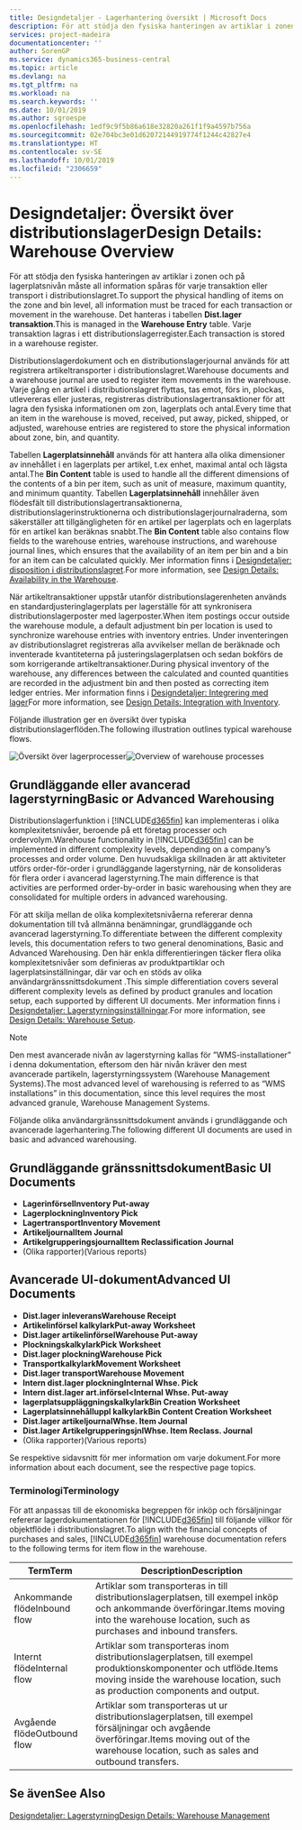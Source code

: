 ```yaml
---
title: Designdetaljer - Lagerhantering översikt | Microsoft Docs
description: För att stödja den fysiska hanteringen av artiklar i zonen och på lagerplatsnivån måste all information spåras för varje transaktion eller transport i distributionslagret. Det hanteras i tabellen **Dist.lager transaktion**. Varje transaktion lagras i ett distributionslagerregister.
services: project-madeira
documentationcenter: ''
author: SorenGP
ms.service: dynamics365-business-central
ms.topic: article
ms.devlang: na
ms.tgt_pltfrm: na
ms.workload: na
ms.search.keywords: ''
ms.date: 10/01/2019
ms.author: sgroespe
ms.openlocfilehash: 1edf9c9f5b86a618e32820a261f1f9a4597b756a
ms.sourcegitcommit: 02e704bc3e01d62072144919774f1244c42827e4
ms.translationtype: HT
ms.contentlocale: sv-SE
ms.lasthandoff: 10/01/2019
ms.locfileid: "2306659"
---
```

# <a name="design-details-warehouse-overview"></a><span data-ttu-id="94221-105">Designdetaljer: Översikt över distributionslager</span><span class="sxs-lookup"><span data-stu-id="94221-105">Design Details: Warehouse Overview</span></span>
<span data-ttu-id="94221-106">För att stödja den fysiska hanteringen av artiklar i zonen och på lagerplatsnivån måste all information spåras för varje transaktion eller transport i distributionslagret.</span><span class="sxs-lookup"><span data-stu-id="94221-106">To support the physical handling of items on the zone and bin level, all information must be traced for each transaction or movement in the warehouse.</span></span> <span data-ttu-id="94221-107">Det hanteras i tabellen **Dist.lager transaktion**.</span><span class="sxs-lookup"><span data-stu-id="94221-107">This is managed in the **Warehouse Entry** table.</span></span> <span data-ttu-id="94221-108">Varje transaktion lagras i ett distributionslagerregister.</span><span class="sxs-lookup"><span data-stu-id="94221-108">Each transaction is stored in a warehouse register.</span></span>  

<span data-ttu-id="94221-109">Distributionslagerdokument och en distributionslagerjournal används för att registrera artikeltransporter i distributionslagret.</span><span class="sxs-lookup"><span data-stu-id="94221-109">Warehouse documents and a warehouse journal are used to register item movements in the warehouse.</span></span> <span data-ttu-id="94221-110">Varje gång en artikel i distributionslagret flyttas, tas emot, förs in, plockas, utlevereras eller justeras, registreras distributionslagertransaktioner för att lagra den fysiska informationen om zon, lagerplats och antal.</span><span class="sxs-lookup"><span data-stu-id="94221-110">Every time that an item in the warehouse is moved, received, put away, picked, shipped, or adjusted, warehouse entries are registered to store the physical information about zone, bin, and quantity.</span></span>

<span data-ttu-id="94221-111">Tabellen **Lagerplatsinnehåll** används för att hantera alla olika dimensioner av innehållet i en lagerplats per artikel, t.ex enhet, maximal antal och lägsta antal.</span><span class="sxs-lookup"><span data-stu-id="94221-111">The **Bin Content** table is used to handle all the different dimensions of the contents of a bin per item, such as unit of measure, maximum quantity, and minimum quantity.</span></span> <span data-ttu-id="94221-112">Tabellen **Lagerplatsinnehåll** innehåller även flödesfält till distributionslagertransaktionerna, distributionslagerinstruktionerna och distributionslagerjournalraderna, som säkerställer att tillgängligheten för en artikel per lagerplats och en lagerplats för en artikel kan beräknas snabbt.</span><span class="sxs-lookup"><span data-stu-id="94221-112">The **Bin Content** table also contains flow fields to the warehouse entries, warehouse instructions, and warehouse journal lines, which ensures that the availability of an item per bin and a bin for an item can be calculated quickly.</span></span> <span data-ttu-id="94221-113">Mer information finns i [Designdetaljer: disposition i distributionslagret](design-details-availability-in-the-warehouse.md).</span><span class="sxs-lookup"><span data-stu-id="94221-113">For more information, see [Design Details: Availability in the Warehouse](design-details-availability-in-the-warehouse.md).</span></span>  

<span data-ttu-id="94221-114">När artikeltransaktioner uppstår utanför distributionslagerenheten används en standardjusteringlagerplats per lagerställe för att synkronisera distributionslagerposter med lagerposter.</span><span class="sxs-lookup"><span data-stu-id="94221-114">When item postings occur outside the warehouse module, a default adjustment bin per location is used to synchronize warehouse entries with inventory entries.</span></span> <span data-ttu-id="94221-115">Under inventeringen av distributionslagret registreras alla avvikelser mellan de beräknade och inventerade kvantiteterna på justeringslagerplatsen och sedan bokförs de som korrigerande artikeltransaktioner.</span><span class="sxs-lookup"><span data-stu-id="94221-115">During physical inventory of the warehouse, any differences between the calculated and counted quantities are recorded in the adjustment bin and then posted as correcting item ledger entries.</span></span> <span data-ttu-id="94221-116">Mer information finns i [Designdetaljer: Integrering med lager](design-details-integration-with-inventory.md)</span><span class="sxs-lookup"><span data-stu-id="94221-116">For more information, see [Design Details: Integration with Inventory](design-details-integration-with-inventory.md).</span></span>  

<span data-ttu-id="94221-117">Följande illustration ger en översikt över typiska distributionslagerflöden.</span><span class="sxs-lookup"><span data-stu-id="94221-117">The following illustration outlines typical warehouse flows.</span></span>  

<span data-ttu-id="94221-118">![Översikt över lagerprocesser](media/design_details_warehouse_management_overview.png "Översikt över lagerprocesser")</span><span class="sxs-lookup"><span data-stu-id="94221-118">![Overview of warehouse processes](media/design_details_warehouse_management_overview.png "Overview of warehouse processes")</span></span>  

## <a name="basic-or-advanced-warehousing"></a><span data-ttu-id="94221-119">Grundläggande eller avancerad lagerstyrning</span><span class="sxs-lookup"><span data-stu-id="94221-119">Basic or Advanced Warehousing</span></span>  
<span data-ttu-id="94221-120">Distributionslagerfunktion i [!INCLUDE[d365fin](includes/d365fin_md.md)] kan implementeras i olika komplexitetsnivåer, beroende på ett företag processer och ordervolym.</span><span class="sxs-lookup"><span data-stu-id="94221-120">Warehouse functionality in [!INCLUDE[d365fin](includes/d365fin_md.md)] can be implemented in different complexity levels, depending on a company’s processes and order volume.</span></span> <span data-ttu-id="94221-121">Den huvudsakliga skillnaden är att aktiviteter utförs order-för-order i grundläggande lagerstyrning, när de konsolideras för flera order i avancerad lagerstyrning.</span><span class="sxs-lookup"><span data-stu-id="94221-121">The main difference is that activities are performed order-by-order in basic warehousing when they are consolidated for multiple orders in advanced warehousing.</span></span>  

 <span data-ttu-id="94221-122">För att skilja mellan de olika komplexitetsnivåerna refererar denna dokumentation till två allmänna benämningar, grundläggande och avancerad lagerstyrning.</span><span class="sxs-lookup"><span data-stu-id="94221-122">To differentiate between the different complexity levels, this documentation refers to two general denominations, Basic and Advanced Warehousing.</span></span> <span data-ttu-id="94221-123">Den här enkla differentieringen täcker flera olika komplexitetsnivåer som definieras av produktpartiklar och lagerplatsinställningar, där var och en stöds av olika användargränssnittsdokument .</span><span class="sxs-lookup"><span data-stu-id="94221-123">This simple differentiation covers several different complexity levels as defined by product granules and location setup, each supported by different UI documents.</span></span> <span data-ttu-id="94221-124">Mer information finns i [Designdetaljer: Lagerstyrningsinställningar](design-details-warehouse-setup.md).</span><span class="sxs-lookup"><span data-stu-id="94221-124">For more information, see [Design Details: Warehouse Setup](design-details-warehouse-setup.md).</span></span>  

> [!NOTE]  
>  <span data-ttu-id="94221-125">Den mest avancerade nivån av lagerstyrning kallas för ”WMS-installationer” i denna dokumentation, eftersom den här nivån kräver den mest avancerade partikeln, lagerstyrningssystem (Warehouse Management Systems).</span><span class="sxs-lookup"><span data-stu-id="94221-125">The most advanced level of warehousing is referred to as “WMS installations” in this documentation, since this level requires the most advanced granule, Warehouse Management Systems.</span></span>  

 <span data-ttu-id="94221-126">Följande olika användargränssnittsdokument används i grundläggande och avancerade lagerhantering.</span><span class="sxs-lookup"><span data-stu-id="94221-126">The following different UI documents are used in basic and advanced warehousing.</span></span>  

## <a name="basic-ui-documents"></a><span data-ttu-id="94221-127">Grundläggande gränssnittsdokument</span><span class="sxs-lookup"><span data-stu-id="94221-127">Basic UI Documents</span></span>  

-   <span data-ttu-id="94221-128">**Lagerinförsel**</span><span class="sxs-lookup"><span data-stu-id="94221-128">**Inventory Put-away**</span></span>  
-   <span data-ttu-id="94221-129">**Lagerplockning**</span><span class="sxs-lookup"><span data-stu-id="94221-129">**Inventory Pick**</span></span>  
-   <span data-ttu-id="94221-130">**Lagertransport**</span><span class="sxs-lookup"><span data-stu-id="94221-130">**Inventory Movement**</span></span>  
-   <span data-ttu-id="94221-131">**Artikeljournal**</span><span class="sxs-lookup"><span data-stu-id="94221-131">**Item Journal**</span></span>  
-   <span data-ttu-id="94221-132">**Artikelgrupperingsjournal**</span><span class="sxs-lookup"><span data-stu-id="94221-132">**Item Reclassification Journal**</span></span>  
-   <span data-ttu-id="94221-133">(Olika rapporter)</span><span class="sxs-lookup"><span data-stu-id="94221-133">(Various reports)</span></span>  

## <a name="advanced-ui-documents"></a><span data-ttu-id="94221-134">Avancerade UI-dokument</span><span class="sxs-lookup"><span data-stu-id="94221-134">Advanced UI Documents</span></span>  

-   <span data-ttu-id="94221-135">**Dist.lager inleverans**</span><span class="sxs-lookup"><span data-stu-id="94221-135">**Warehouse Receipt**</span></span>  
-   <span data-ttu-id="94221-136">**Artikelinförsel kalkylark**</span><span class="sxs-lookup"><span data-stu-id="94221-136">**Put-away Worksheet**</span></span>  
-   <span data-ttu-id="94221-137">**Dist.lager artikelinförsel**</span><span class="sxs-lookup"><span data-stu-id="94221-137">**Warehouse Put-away**</span></span>  
-   <span data-ttu-id="94221-138">**Plockningskalkylark**</span><span class="sxs-lookup"><span data-stu-id="94221-138">**Pick Worksheet**</span></span>  
-   <span data-ttu-id="94221-139">**Dist.lager plockning**</span><span class="sxs-lookup"><span data-stu-id="94221-139">**Warehouse Pick**</span></span>  
-   <span data-ttu-id="94221-140">**Transportkalkylark**</span><span class="sxs-lookup"><span data-stu-id="94221-140">**Movement Worksheet**</span></span>  
-   <span data-ttu-id="94221-141">**Dist.lager transport**</span><span class="sxs-lookup"><span data-stu-id="94221-141">**Warehouse Movement**</span></span>  
-   <span data-ttu-id="94221-142">**Intern dist.lager plockning**</span><span class="sxs-lookup"><span data-stu-id="94221-142">**Internal Whse. Pick**</span></span>  
-   <span data-ttu-id="94221-143">**Intern dist.lager art.införsel<**</span><span class="sxs-lookup"><span data-stu-id="94221-143">**Internal Whse. Put-away**</span></span>  
-   <span data-ttu-id="94221-144">**lagerplatsuppläggningskalkylark**</span><span class="sxs-lookup"><span data-stu-id="94221-144">**Bin Creation Worksheet**</span></span>  
-   <span data-ttu-id="94221-145">**Lagerplatsinnehålluppl kalkylark**</span><span class="sxs-lookup"><span data-stu-id="94221-145">**Bin Content Creation Worksheet**</span></span>  
-   <span data-ttu-id="94221-146">**Dist.lager artikeljournal**</span><span class="sxs-lookup"><span data-stu-id="94221-146">**Whse. Item Journal**</span></span>  
-   <span data-ttu-id="94221-147">**Dist.lager Artikelgrupperingsjnl**</span><span class="sxs-lookup"><span data-stu-id="94221-147">**Whse. Item Reclass. Journal**</span></span>  
-   <span data-ttu-id="94221-148">(Olika rapporter)</span><span class="sxs-lookup"><span data-stu-id="94221-148">(Various reports)</span></span>  

<span data-ttu-id="94221-149">Se respektive sidavsnitt för mer information om varje dokument.</span><span class="sxs-lookup"><span data-stu-id="94221-149">For more information about each document, see the respective page topics.</span></span>  

### <a name="terminology"></a><span data-ttu-id="94221-150">Terminologi</span><span class="sxs-lookup"><span data-stu-id="94221-150">Terminology</span></span>  
<span data-ttu-id="94221-151">För att anpassas till de ekonomiska begreppen för inköp och försäljningar refererar lagerdokumentationen för [!INCLUDE[d365fin](includes/d365fin_md.md)] till följande villkor för objektflöde i distributionslagret.</span><span class="sxs-lookup"><span data-stu-id="94221-151">To align with the financial concepts of purchases and sales, [!INCLUDE[d365fin](includes/d365fin_md.md)] warehouse documentation refers to the following terms for item flow in the warehouse.</span></span>  

|<span data-ttu-id="94221-152">Term</span><span class="sxs-lookup"><span data-stu-id="94221-152">Term</span></span>|<span data-ttu-id="94221-153">Description</span><span class="sxs-lookup"><span data-stu-id="94221-153">Description</span></span>|  
|----------|---------------------------------------|  
|<span data-ttu-id="94221-154">Ankommande flöde</span><span class="sxs-lookup"><span data-stu-id="94221-154">Inbound flow</span></span>|<span data-ttu-id="94221-155">Artiklar som transporteras in till distributionslagerplatsen, till exempel inköp och ankommande överföringar.</span><span class="sxs-lookup"><span data-stu-id="94221-155">Items moving into the warehouse location, such as purchases and inbound transfers.</span></span>|  
|<span data-ttu-id="94221-156">Internt flöde</span><span class="sxs-lookup"><span data-stu-id="94221-156">Internal flow</span></span>|<span data-ttu-id="94221-157">Artiklar som transporteras inom distributionslagerplatsen, till exempel produktionskomponenter och utflöde.</span><span class="sxs-lookup"><span data-stu-id="94221-157">Items moving inside the warehouse location, such as production components and output.</span></span>|  
|<span data-ttu-id="94221-158">Avgående flöde</span><span class="sxs-lookup"><span data-stu-id="94221-158">Outbound flow</span></span>|<span data-ttu-id="94221-159">Artiklar som transporteras ut ur distributionslagerplatsen, till exempel försäljningar och avgående överföringar.</span><span class="sxs-lookup"><span data-stu-id="94221-159">Items moving out of the warehouse location, such as sales and outbound transfers.</span></span>|  

## <a name="see-also"></a><span data-ttu-id="94221-160">Se även</span><span class="sxs-lookup"><span data-stu-id="94221-160">See Also</span></span>  
 [<span data-ttu-id="94221-161">Designdetaljer: Lagerstyrning</span><span class="sxs-lookup"><span data-stu-id="94221-161">Design Details: Warehouse Management</span></span>](design-details-warehouse-management.md)
